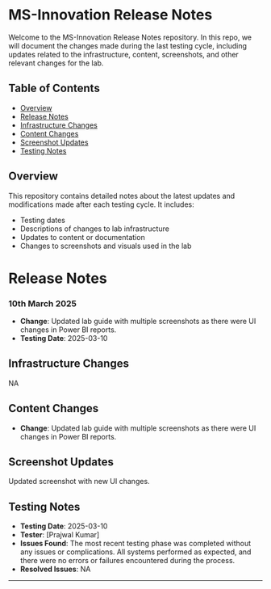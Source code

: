 # MS-Innovation Release Notes

Welcome to the MS-Innovation Release Notes repository. In this repo, we will document the changes made during the last testing cycle, including updates related to the infrastructure, content, screenshots, and other relevant changes for the lab.

## Table of Contents

- [Overview](#overview)
- [Release Notes](#release-notes)
- [Infrastructure Changes](#infrastructure-changes)
- [Content Changes](#content-changes)
- [Screenshot Updates](#screenshot-updates)
- [Testing Notes](#testing-notes)

## Overview

This repository contains detailed notes about the latest updates and modifications made after each testing cycle. It includes:

- Testing dates
- Descriptions of changes to lab infrastructure
- Updates to content or documentation
- Changes to screenshots and visuals used in the lab

# Release Notes

### 10th March 2025

- **Change**: Updated lab guide with multiple screenshots as there were UI changes in Power BI reports.
- **Testing Date**: 2025-03-10

## Infrastructure Changes

NA

## Content Changes

- **Change**: Updated lab guide with multiple screenshots as there were UI changes in Power BI reports.

## Screenshot Updates

Updated screenshot with new UI changes.

## Testing Notes

- **Testing Date**: 2025-03-10
- **Tester**: [Prajwal Kumar]
- **Issues Found**: The most recent testing phase was completed without any issues or complications. All systems performed as expected, and there were no errors or failures encountered during the process.
- **Resolved Issues**: NA

---
